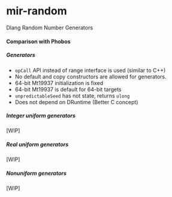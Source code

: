 # mir-random
Dlang Random Number Generators

#### Comparison with Phobos
##### Generators
 - `opCall` API instead of range interface is used (similar to C++)
 - No default and copy constructors are allowed for generators.
 - 64-bit Mt19937 initialization is fixed
 - 64-bit Mt19937 is default for 64-bit targets
 - `unpredictableSeed` has not state, returns `ulong`
 - Does not depend on DRuntime (Better C concept)

##### Integer uniform generators
[WIP]

##### Real uniform generators
[WIP]

##### Nonuniform generators
[WIP]
